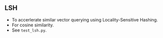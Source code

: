 LSH
--------------------------
* To accerlerate similar vector querying using Locality-Sensitive Hashing.
* For cosine similarity.
* See `test_lsh.py`.

